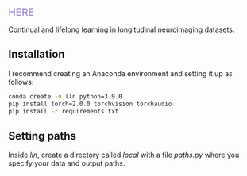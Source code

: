 
<span style="color:#8E7AD0;font-size:20px">HERE</span>

Continual and lifelong learning in longitudinal neuroimaging datasets.

## Installation
I recommend creating an Anaconda environment and setting it up as follows:

```bash
conda create -n lln python=3.9.0
pip install torch=2.0.0 torchvision torchaudio
pip install -r requirements.txt
```

## Setting paths
Inside *lln*, create a directory called *local* with a file *paths.py* where you specify your data and output paths.